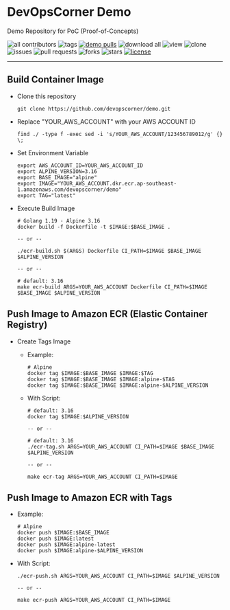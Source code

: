 # DevOpsCorner Demo

Demo Repository for PoC (Proof-of-Concepts)

![all contributors](https://img.shields.io/github/contributors/devopscorner/demo)
![tags](https://img.shields.io/github/v/tag/devopscorner/demo?sort=semver)
[![demo pulls](https://img.shields.io/docker/pulls/devopscorner/demo.svg?label=demo%20pulls&logo=docker)](https://hub.docker.com/r/devopscorner/demo/)
![download all](https://img.shields.io/github/downloads/devopscorner/demo/total.svg)
![view](https://views.whatilearened.today/views/github/devopscorner/demo.svg)
![clone](https://img.shields.io/badge/dynamic/json?color=success&label=clone&query=count&url=https://raw.githubusercontent.com/devopscorner/demo/master/clone.json?raw=True&logo=github)
![issues](https://img.shields.io/github/issues/devopscorner/demo)
![pull requests](https://img.shields.io/github/issues-pr/devopscorner/demo)
![forks](https://img.shields.io/github/forks/devopscorner/demo)
![stars](https://img.shields.io/github/stars/devopscorner/demo)
[![license](https://img.shields.io/github/license/devopscorner/demo)](https://img.shields.io/github/license/devopscorner/demo)

---

## Build Container Image

- Clone this repository

  ```
  git clone https://github.com/devopscorner/demo.git
  ```

- Replace "YOUR_AWS_ACCOUNT" with your AWS ACCOUNT ID

  ```
  find ./ -type f -exec sed -i 's/YOUR_AWS_ACCOUNT/123456789012/g' {} \;
  ```

- Set Environment Variable

  ```
  export AWS_ACCOUNT_ID=YOUR_AWS_ACCOUNT_ID
  export ALPINE_VERSION=3.16
  export BASE_IMAGE="alpine"
  export IMAGE="YOUR_AWS_ACCOUNT.dkr.ecr.ap-southeast-1.amazonaws.com/devopscorner/demo"
  export TAG="latest"
  ```

- Execute Build Image

  ```
  # Golang 1.19 - Alpine 3.16
  docker build -f Dockerfile -t $IMAGE:$BASE_IMAGE .

  -- or --

  ./ecr-build.sh $(ARGS) Dockerfile CI_PATH=$IMAGE $BASE_IMAGE $ALPINE_VERSION

  -- or --

  # default: 3.16
  make ecr-build ARGS=YOUR_AWS_ACCOUNT Dockerfile CI_PATH=$IMAGE $BASE_IMAGE $ALPINE_VERSION
  ```

## Push Image to Amazon ECR (Elastic Container Registry)

- Create Tags Image

  - Example:

    ```
    # Alpine
    docker tag $IMAGE:$BASE_IMAGE $IMAGE:$TAG
    docker tag $IMAGE:$BASE_IMAGE $IMAGE:alpine-$TAG
    docker tag $IMAGE:$BASE_IMAGE $IMAGE:alpine-$ALPINE_VERSION
    ```

  - With Script:

    ```
    # default: 3.16
    docker tag $IMAGE:$ALPINE_VERSION

    -- or --

    # default: 3.16
    ./ecr-tag.sh ARGS=YOUR_AWS_ACCOUNT CI_PATH=$IMAGE $BASE_IMAGE $ALPINE_VERSION

    -- or --

    make ecr-tag ARGS=YOUR_AWS_ACCOUNT CI_PATH=$IMAGE
    ```

## Push Image to **Amazon ECR** with Tags

- Example:

  ```
  # Alpine
  docker push $IMAGE:$BASE_IMAGE
  docker push $IMAGE:latest
  docker push $IMAGE:alpine-latest
  docker push $IMAGE:alpine-$ALPINE_VERSION
  ```

- With Script:

  ```
  ./ecr-push.sh ARGS=YOUR_AWS_ACCOUNT CI_PATH=$IMAGE $ALPINE_VERSION

  -- or --

  make ecr-push ARGS=YOUR_AWS_ACCOUNT CI_PATH=$IMAGE
  ```
